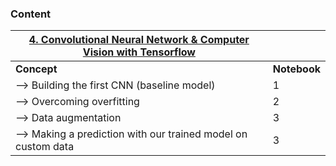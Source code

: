 ### Content

| <u>**4. Convolutional Neural Network & Computer Vision with Tensorflow**</u>  ||
|---------|----------|
| **Concept** | **Notebook** |
|--> Building the first CNN (baseline model)|1|
|--> Overcoming overfitting |2|
|--> Data augmentation |3|
|--> Making a prediction with our trained model on custom data |3|


